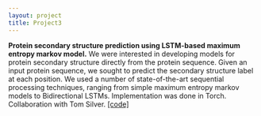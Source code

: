 ```yaml
---
layout: project
title: Project3
---
```

**Protein secondary structure prediction using LSTM-based maximum entropy markov model.**
 We were interested in developing models for protein secondary structure directly from the protein sequence. Given an input protein sequence, we sought to predict the secondary structure label at each position. We used a number of state-of-the-art sequential processing techniques, ranging from simple maximum entropy markov models to Bidirectional LSTMs. Implementation was done in Torch. Collaboration with Tom Silver. [[code]](https://github.com/ankitvgupta/CS287assignments/tree/master/finalproject)
